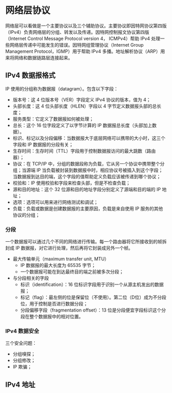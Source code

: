 # 网络层协议

网络层可以看做是一个主要协议以及三个辅助协议。主要协议即因特网协议第四版（IPv4）负责网络层的分组、转发以及传递。因特网控制报文协议第四版（Internet Control Message Protocol version 4， ICMPv4）帮助 IPv4 处理一些网络层传递中可能发生的错误。因特网组管理协议（Internet Group Management Protocol，IGMP）用于帮助 IPv4 多播。地址解析协议（ARP）用来将网络和数据链路层连接起来。

## IPv4 数据报格式
IP 使用的分组称为数据报（datagram）。包含以下字段：
- 版本号：这 4 位版本号（VER）字段定义 IPv4 协议的版本，值为 4；
- 头部长度：这 4 位头部长度（HLEN）字段以 4 字节定义数据报头部的总长度；
- 服务类型：它定义了数据报如何被处理；
- 总长：这个 16 位字段定义了以字节计算的 IP 数据报总长度（头部加上数据）。
- 标识、标记以及分段偏移：当数据报大于底层网络可以携带的大小时，这三个字段和 IP 数据报的分段有关；
- 生存时间：生存时间（TTL）字段用于控制数据报访问的最大跳数（路由器）；
- 协议：在 TCP/IP 中，分组的数据段称为负载，它从另一个协议中携带整个分组；当源端 IP 当负载被封装到数据报中时，相应协议号被插入到这个字段；当数据报到达目的端，这个字段的值帮助定义负载应该被传递到哪个协议；
- 校验和：IP 使用校验和字段来检查头部，但是不检查负载；
- 源和目的地址：这个 32 位源和目的地址字段分别定义了源端和目的端的 IP 地址；
- 选项：选项可以用来进行网络测试和调试；
- 负载：负载或数据是创建数据报的主要原因，负载是来自使用 IP 服务的其他协议的分组；

### 分段
一个数据报可以通过几个不同的网络进行传输。每一个路由器将它所接收到的帧拆封成 IP 数据报，对它进行处理，然后再将它封装成另外一个帧。

- 最大传输单元（maximum transfer unit, MTU）
  - IP 数据报的最大长度为 65535 字节；
  - 一个数据报可能在到达最终目的端之前被多次分段；
- 与分段相关的字段
  - 标识（identification）：16 位标识字段用于识别一个从源主机发出的数据报；
  - 标记（flag）：最左侧的位是保留位（不使用）。第二位（D位）成为不分段位，用于控制是否进行数据分段；
  - 分段偏移字段（fragmentation offset）：13 位是分段便宜字段标识这个分段在整个数据报中的相对位置。

### IPv4 数据安全
三个安全问题：
- 分组嗅探；
- 分组修改；
- IP 欺骗；

## IPv4 地址
